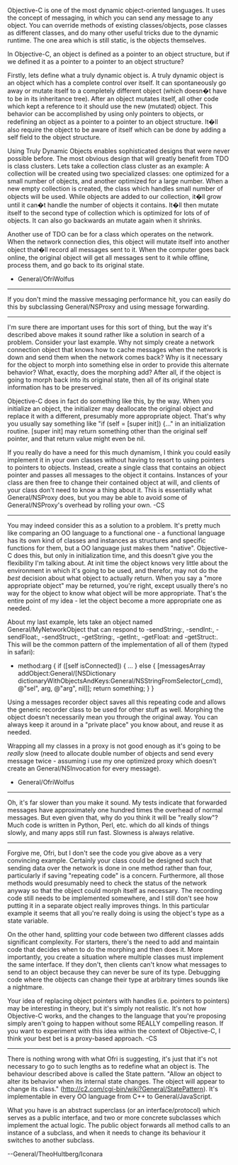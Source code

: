 

Objective-C is one of the most dynamic object-oriented languages. It uses the concept of messaging, in which you can send any message to any object. You can override methods of existing classes/objects, pose classes as different classes, and do many other useful tricks due to the dynamic runtime. The one area which is still static, is the objects themselves.

In Objective-C, an object is defined as a pointer to an object structure, but if we defined it as a pointer to a pointer to an object structure?

Firstly, lets define what a truly dynamic object is. A truly dynamic object is an object which has a complete control over itself. It can spontaneously go away or mutate itself to a completely different object (which doesn�t have to be in its inheritance tree). After an object mutates itself, all other code which kept a reference to it should use the new (mutated) object. This behavior can be accomplished by using only pointers to objects, or redefining an object as a pointer to a pointer to an object structure. It�ll also require the object to be aware of itself which can be done by adding a self field to the object structure.

Using Truly Dynamic Objects enables sophisticated designs that were never possible before. The most obvious design that will greatly benefit from TDO is class clusters. Lets take a collection class cluster as an example:
A collection will be created using two specialized classes: one optimized for a small number of objects, and another optimized for a large number. When a new empty collection is created, the class which handles small number of objects will be used. While objects are added to our collection, it�ll grow until it can�t handle the number of objects it contains. It�ll then mutate itself to the second type of collection which is optimized for lots of of objects. It can also go backwards an mutate again when it shrinks.

Another use of TDO can be for a class which operates on the network. When the network connection dies, this object will mutate itself into another object that�ll record all messages sent to it. When the computer goes back online, the original object will get all messages sent to it while offline, process them, and go back to its original state.

- General/OfriWolfus

----
If you don't mind the massive messaging performance hit, you can easily do this by subclassing General/NSProxy and using message forwarding.

----
I'm sure there are important uses for this sort of thing, but the way it's described above makes it sound rather like a solution in search of a problem. Consider your last example. Why not simply create a network connection object that knows how to cache messages when the network is down and send them when the network comes back? Why is it necessary for the object to morph into something else in order to provide this alternate behavior? What, exactly, does the morphing add? After all, if the object is going to morph back into its original state, then all of its original state information has to be preserved.

Objective-C does in fact do something like this, by the way. When you initialize an object, the initializer may deallocate the original object and replace it with a different, presumably more appropriate object. That's why you usually say something like "if (self = [super init]) {..." in an initialization routine. [super init] may return something other than the original self pointer, and that return value might even be nil.

If you really do have a need for this much dynamism, I think you could easily implement it in your own classes without having to resort to using pointers to pointers to objects. Instead, create a single class that contains an object pointer and passes all messages to the object it contains. Instances of your class are then free to change their contained object at will, and clients of your class don't need to know a thing about it. This is essentially what General/NSProxy does, but you may be able to avoid some of General/NSProxy's overhead by rolling your own. -CS

----
You may indeed consider this as a solution to a problem. It's pretty much like comparing an OO language to a functional one - a functional language has its own kind of classes and instances as structures and specific functions for them, but a OO language just makes them "native". Objective-C does this, but only in initialization time, and this doesn't give you the flexibility I'm talking about. At init time the object knows very little about the environment in which it's going to be used, and therefor, may not do the *best* decision about what object to actually return. When you say a "more appropriate object" may be returned, you're right, except usually there's no way for the object to know what object will be more appropriate. That's the entire point of my idea - let the object become a more appropriate one as needed.

About my last example, lets take an object named General/MyNetworkObject that can respond to -sendString:, -sendInt:, -sendFloat:, -sendStruct:, -getString:, -getInt:, -getFloat: and -getStruct:. This will be the common pattern of the implementation of all of them (typed in safari):
    
- method:arg {
 if ([self isConnected]) {
  ...
 } else {
  [messagesArray addObject:General/[NSDictionary dictionaryWithObjectsAndKeys:General/NSStringFromSelector(_cmd), @"sel", arg, @"arg", nil]];
  return something;
 }
}

Using a messages recorder object saves all this repeating code and allows the generic recorder class to be used for other stuff as well. Morphing the object doesn't necessarily mean you through the original away. You can always keep it around in a "private place" you know about, and reuse it as needed.

Wrapping all my classes in a proxy is not good enough as it's going to be *really* slow (need to allocate double number of objects and send every message twice - assuming i use my one optimized proxy which doesn't create an General/NSInvocation for every message).

- General/OfriWolfus
----

Oh, it's far slower than you make it sound. My tests indicate that forwarded messages have approximately one hundred times the overhead of normal messages. But even given that, why do you think it will be "really slow"? Much code is written in Python, Perl, etc. which do all kinds of things slowly, and many apps still run fast. Slowness is always relative.

----
Forgive me, Ofri, but I don't see the code you give above as a very convincing example. Certainly your class could be designed such that sending data over the network is done in one method rather than four, particularly if saving "repeating code" is a concern. Furthermore, all those methods would presumably need to check the status of the network anyway so that the object could morph itself as necessary. The recording code still needs to be implemented somewhere, and I still don't see how putting it in a separate object really improves things. In this particular example it seems that all you're really doing is using the object's type as a state variable.

On the other hand, splitting your code between two different classes adds significant complexity. For starters, there's the need to add and maintain code that decides when to do the morphing and then does it. More importantly, you create a situation where multiple classes must implement the same interface. If they don't, then clients can't know what messages to send to an object because they can never be sure of its type. Debugging code where the objects can change their type at arbitrary times sounds like a nightmare.

Your idea of replacing object pointers with handles (i.e. pointers to pointers) may be interesting in theory, but it's simply not realistic. It's not how Objective-C works, and the changes to the language that you're proposing simply aren't going to happen without some REALLY compelling reason. If you want to experiment with this idea within the context of Objective-C, I think your best bet is a proxy-based approach. -CS


----
There is nothing wrong with what Ofri is suggesting, it's just that it's not necessary to go to such lengths as to redefine what an object is. The behaviour described above is called the State pattern. "Allow an object to alter its behavior when its internal state changes. The object will appear to change its class." (http://c2.com/cgi-bin/wiki?General/StatePattern). It's implementable in every OO language from C++ to General/JavaScript.

What you have is an abstract superclass (or an interface/protocol) which serves as a public interface, and two or more concrete subclasses which implement the actual logic. The public object forwards all method calls to an instance of a subclass, and when it needs to change its behaviour it switches to another subclass.

 --General/TheoHultberg/Iconara